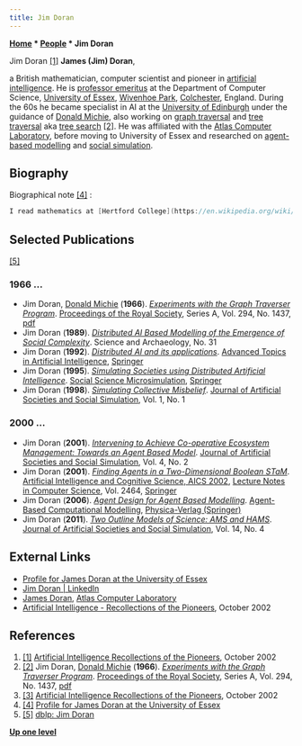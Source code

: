 ```yaml
---
title: Jim Doran
---
```

**[Home](Home "Home") \* [People](People "People") \* Jim Doran**



 [](http://www.aiai.ed.ac.uk/events/ccs2002/) Jim Doran <a id="cite-note-1" href="#cite-ref-1">[1]</a> 
**James (Jim) Doran**,  

a British mathematician, computer scientist and pioneer in [artificial intelligence](Artificial_Intelligence "Artificial Intelligence").
He is [professor emeritus](https://en.wikipedia.org/wiki/Professor_Emeritus) at the Department of Computer Science, [University of Essex](https://en.wikipedia.org/wiki/University_of_Essex), [Wivenhoe Park](https://en.wikipedia.org/wiki/Wivenhoe_Park), [Colchester](https://en.wikipedia.org/wiki/Colchester), England. 
During the 60s he became specialist in AI at the [University of Edinburgh](University_of_Edinburgh "University of Edinburgh") under the guidance of [Donald Michie](Donald_Michie "Donald Michie"), also working on [graph traversal](https://en.wikipedia.org/wiki/Graph_traversal) and [tree traversal](https://en.wikipedia.org/wiki/Tree_traversal) aka [tree search](Search "Search") <a id="cite-note-2" href="#cite-ref-2">[2]</a>. He was affiliated with the [Atlas Computer Laboratory](Atlas_Computer_Laboratory "Atlas Computer Laboratory"), before moving to University of Essex and researched on [agent-based modelling](https://en.wikipedia.org/wiki/Agent-based_model) and [social simulation](https://en.wikipedia.org/wiki/Social_simulation).



## Biography


Biographical note <a id="cite-note-4" href="#cite-ref-4">[4]</a> :




```C++
I read mathematics at [Hertford College](https://en.wikipedia.org/wiki/Hertford_College,_Oxford), [Oxford](https://en.wikipedia.org/wiki/Oxford), and then in the Sixties became a specialist in artificial intelligence at the [University of Edinburgh](University_of_Edinburgh "University of Edinburgh") under the guidance of [Donald Michie](Donald_Michie "Donald Michie"). After four years at the UK [Atlas Computer Laboratory](Atlas_Computer_Laboratory "Atlas Computer Laboratory"), in 1973 I moved to the University of Essex in the Department of Computer Science where I am now an Emeritus Professor. I formally retired in 2001. Throughout my career I have also applied statistical and computer methods in [archaeology](https://en.wikipedia.org/wiki/Archaeology) and [anthropology](https://en.wikipedia.org/wiki/Anthropology). From this work arose my present interest in [agent-based modelling](https://en.wikipedia.org/wiki/Agent-based_model) and [social simulation](https://en.wikipedia.org/wiki/Social_simulation). My publications and projects reflect this mix of research interests. 

```

## Selected Publications


<a id="cite-note-5" href="#cite-ref-5">[5]</a>



### 1966 ...


* Jim Doran, [Donald Michie](Donald_Michie "Donald Michie") (**1966**). *[Experiments with the Graph Traverser Program](https://royalsocietypublishing.org/doi/10.1098/rspa.1966.0205)*. [Proceedings of the Royal Society](https://en.wikipedia.org/wiki/Proceedings_of_the_Royal_Society), Series A, Vol. 294, No. 1437, [pdf](https://stacks.stanford.edu/file/druid:yf330xx7624/yf330xx7624.pdf)
* Jim Doran (**1989**). *[Distributed AI Based Modelling of the Emergence of Social Complexity](https://www.researchgate.net/publication/266385442_Distributed_AI_Based_Modelling_of_the_Emergence_of_Social_Complexity)*. Science and Archaeology, No. 31
* Jim Doran (**1992**). *[Distributed AI and its applications](https://link.springer.com/chapter/10.1007%2F3-540-55681-8_45)*. [Advanced Topics in Artificial Intelligence](https://link.springer.com/book/10.1007/3-540-55681-8), [Springer](https://en.wikipedia.org/wiki/Springer_Science%2BBusiness_Media)
* Jim Doran (**1995**). *[Simulating Societies using Distributed Artificial Intelligence](https://link.springer.com/chapter/10.1007/978-3-662-03261-9_17)*. [Social Science Microsimulation](https://link.springer.com/book/10.1007/978-3-662-03261-9), [Springer](https://en.wikipedia.org/wiki/Springer_Science%2BBusiness_Media)
* Jim Doran (**1998**). *[Simulating Collective Misbelief](http://jasss.soc.surrey.ac.uk/1/1/3.html)*. [Journal of Artificial Societies and Social Simulation](http://jasss.soc.surrey.ac.uk/JASSS.html), Vol. 1, No. 1


### 2000 ...


* Jim Doran (**2001**). *[Intervening to Achieve Co-operative Ecosystem Management: Towards an Agent Based Model](http://jasss.soc.surrey.ac.uk/4/2/4.html)*. [Journal of Artificial Societies and Social Simulation](http://jasss.soc.surrey.ac.uk/JASSS.html), Vol. 4, No. 2
* Jim Doran (**2001**). *[Finding Agents in a Two-Dimensional Boolean STaM](https://link.springer.com/chapter/10.1007/3-540-45750-X_5)*. [Artificial Intelligence and Cognitive Science, AICS 2002](https://link.springer.com/book/10.1007/3-540-45750-X), [Lecture Notes in Computer Science](https://en.wikipedia.org/wiki/Lecture_Notes_in_Computer_Science), Vol. 2464, [Springer](https://en.wikipedia.org/wiki/Springer_Science%2BBusiness_Media)
* Jim Doran (**2006**). *[Agent Design for Agent Based Modelling](https://link.springer.com/chapter/10.1007/3-7908-1721-X_11)*. [Agent-Based Computational Modelling](https://link.springer.com/book/10.1007/3-7908-1721-X), [Physica-Verlag (Springer)](https://en.wikipedia.org/wiki/Springer_Science%2BBusiness_Media)
* Jim Doran (**2011**). *[Two Outline Models of Science: AMS and HAMS](http://jasss.soc.surrey.ac.uk/14/4/5.html)*. [Journal of Artificial Societies and Social Simulation](http://jasss.soc.surrey.ac.uk/JASSS.html), Vol. 14, No. 4


## External Links


* [Profile for James Doran at the University of Essex](https://www.essex.ac.uk/people/doran10007/james-doran)
* [Jim Doran | LinkedIn](https://www.linkedin.com/in/jim-doran-6738794a/)
* [James Doran](http://www.chilton-computing.org.uk/acl/associates/permanent/doran.htm), [Atlas Computer Laboratory](Atlas_Computer_Laboratory "Atlas Computer Laboratory")
* [Artificial Intelligence - Recollections of the Pioneers](http://www.aiai.ed.ac.uk/events/ccs2002/), October 2002


## References


1. <a id="cite-ref-1" href="#cite-note-1">[1]</a> [Artificial Intelligence Recollections of the Pioneers](http://www.aiai.ed.ac.uk/events/ccs2002/), October 2002
2. <a id="cite-ref-2" href="#cite-note-2">[2]</a> Jim Doran, [Donald Michie](Donald_Michie "Donald Michie") (**1966**). *[Experiments with the Graph Traverser Program](https://royalsocietypublishing.org/doi/10.1098/rspa.1966.0205)*. [Proceedings of the Royal Society](https://en.wikipedia.org/wiki/Proceedings_of_the_Royal_Society), Series A, Vol. 294, No. 1437, [pdf](https://stacks.stanford.edu/file/druid:yf330xx7624/yf330xx7624.pdf)
3. <a id="cite-ref-3" href="#cite-note-3">[3]</a> [Artificial Intelligence Recollections of the Pioneers](http://www.aiai.ed.ac.uk/events/ccs2002/), October 2002
4. <a id="cite-ref-4" href="#cite-note-4">[4]</a> [Profile for James Doran at the University of Essex](https://www.essex.ac.uk/people/doran10007/james-doran)
5. <a id="cite-ref-5" href="#cite-note-5">[5]</a> [dblp: Jim Doran](https://dblp.uni-trier.de/pers/hd/d/Doran:Jim)

**[Up one level](People "People")**







 
